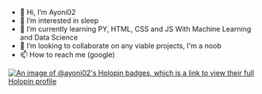 - 👋 Hi, I’m Ayoni02
- 👀 I’m interested in sleep
- 🌱 I’m currently learning PY, HTML, CSS and JS
     With Machine Learning and Data Science 
- 💞️ I’m looking to collaborate on any viable projects, I'm a noob
- 📫 How to reach me (google)

[![An image of @ayoni02's Holopin badges, which is a link to view their full Holopin profile](https://holopin.me/ayoni02)](https://holopin.io/@ayoni02)
<!---
ayoni02/ayoni02 is a ✨ special ✨ repository because its `README.md` (this file) appears on your GitHub profile.
You can click the Preview link to take a look at your changes.
--->
